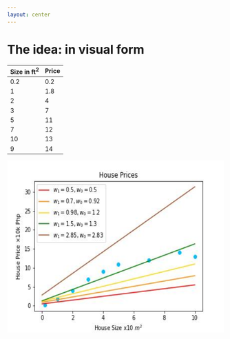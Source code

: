 ```yaml
---
layout: center
---
```


# The idea: in visual form

<div class="flex">
  <table>
    <thead>
      <tr>
        <th>Size in ft<sup>2</sup></th>
        <th>Price</th>
      </tr>
    </thead>
    <tbody>
      <tr>
        <td>0.2</td>
        <td>0.2</td>
      </tr>
      <tr>
        <td>1</td>
        <td>1.8</td>
      </tr>
      <tr>
        <td>2</td>
        <td>4</td>
      </tr>
      <tr>
        <td>3</td>
        <td>7</td>
      </tr>
      <tr>
        <td>5</td>
        <td>11</td>
      </tr>
      <tr>
        <td>7</td>
        <td>12</td>
      </tr>
      <tr>
        <td>10</td>
        <td>13</td>
      </tr>
      <tr>
        <td>9</td>
        <td>14</td>
      </tr>
    </tbody>
  </table>
  <img alt="lines guess" src="/images/idea.jpg" style="width: 600px; height: 400px" />
</div>

